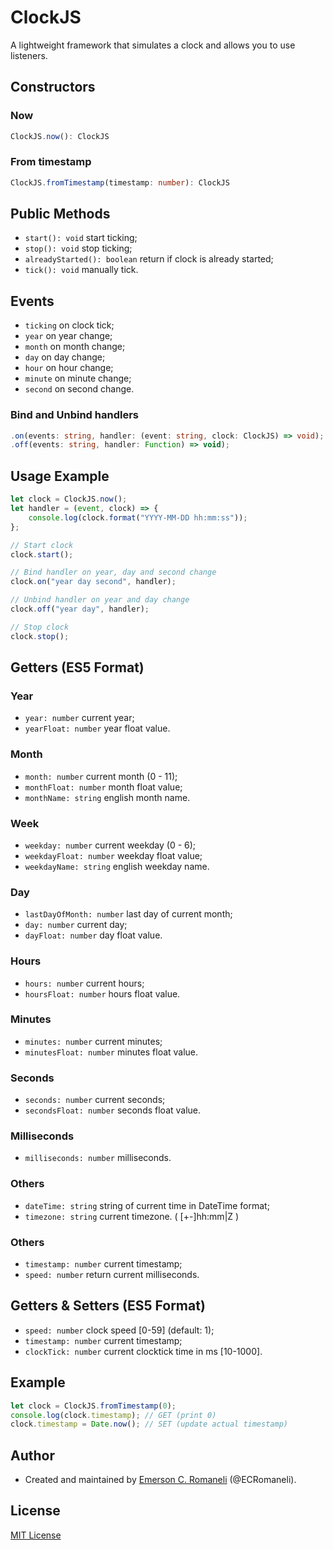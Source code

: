 # ClockJS
A lightweight framework that simulates a clock and allows you to use listeners.

## Constructors

### Now
```typescript
ClockJS.now(): ClockJS
```

### From timestamp
```typescript
ClockJS.fromTimestamp(timestamp: number): ClockJS
```

## Public Methods
- `start(): void` start ticking;
- `stop(): void` stop ticking;
- `alreadyStarted(): boolean` return if clock is already started;
- `tick(): void` manually tick.

## Events
- `ticking` on clock tick;
- `year` on year change;
- `month` on month change;
- `day` on day change;
- `hour` on hour change;
- `minute` on minute change;
- `second` on second change.

### Bind and Unbind handlers
```typescript
.on(events: string, handler: (event: string, clock: ClockJS) => void);
.off(events: string, handler: Function) => void);
```

## Usage Example
```typescript
let clock = ClockJS.now();
let handler = (event, clock) => {
    console.log(clock.format("YYYY-MM-DD hh:mm:ss"));
};

// Start clock
clock.start();

// Bind handler on year, day and second change
clock.on("year day second", handler);

// Unbind handler on year and day change
clock.off("year day", handler);

// Stop clock
clock.stop();
```


## Getters (ES5 Format)
### Year
- `year: number` current year;
- `yearFloat: number` year float value.
### Month
- `month: number` current month (0 - 11);
- `monthFloat: number` month float value;
- `monthName: string` english month name.
### Week
- `weekday: number` current weekday (0 - 6);
- `weekdayFloat: number` weekday float value;
- `weekdayName: string` english weekday name.
### Day
- `lastDayOfMonth: number` last day of current month;
- `day: number` current day;
- `dayFloat: number` day float value.
### Hours
- `hours: number` current hours;
- `hoursFloat: number` hours float value.
### Minutes
- `minutes: number` current minutes;
- `minutesFloat: number` minutes float value.
### Seconds
- `seconds: number` current seconds;
- `secondsFloat: number` seconds float value.
### Milliseconds
- `milliseconds: number` milliseconds.
### Others
- `dateTime: string` string of current time in DateTime format;
- `timezone: string` current timezone. ( [+-]hh:mm|Z )
### Others
- `timestamp: number` current timestamp;
- `speed: number` return current milliseconds.

## Getters & Setters (ES5 Format)
- `speed: number` clock speed [0-59] (default: 1);
- `timestamp: number` current timestamp;
- `clockTick: number` current clocktick time in ms [10-1000].

## Example

```javascript
let clock = ClockJS.fromTimestamp(0);
console.log(clock.timestamp); // GET (print 0)
clock.timestamp = Date.now(); // SET (update actual timestamp)
```

## Author

- Created and maintained by [Emerson C. Romaneli](https://github.com/ECRomaneli) (@ECRomaneli).

## License

[MIT License](https://github.com/laradock/laradock/blob/master/LICENSE)